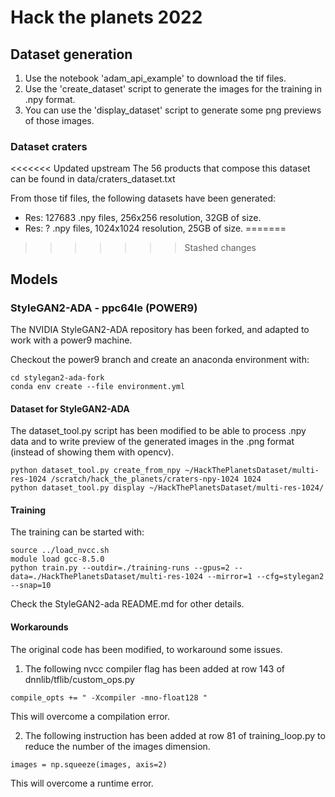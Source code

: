 # Hack the planets 2022

## Dataset generation

1. Use the notebook 'adam_api_example' to download the tif files.
2. Use the 'create_dataset' script to generate the images for the training in .npy format.
3. You can use the 'display_dataset' script to generate some png previews of those images.

### Dataset craters
<<<<<<< Updated upstream
The 56 products that compose this dataset can be found in data/craters_dataset.txt

From those tif files, the following datasets have been generated:
* Res: 127683 .npy files, 256x256 resolution, 32GB of size.
* Res: ? .npy files, 1024x1024 resolution, 25GB of size.
=======
>>>>>>> Stashed changes

## Models

### StyleGAN2-ADA - ppc64le (POWER9)
The NVIDIA StyleGAN2-ADA repository has been forked, and adapted to work with a
power9 machine.

Checkout the power9 branch and create an anaconda environment with:
```
cd stylegan2-ada-fork
conda env create --file environment.yml
```

#### Dataset for StyleGAN2-ADA
The dataset_tool.py script has been modified to be able to process .npy data and to
write preview of the generated images in the .png format (instead of showing them with opencv).
```
python dataset_tool.py create_from_npy ~/HackThePlanetsDataset/multi-res-1024 /scratch/hack_the_planets/craters-npy-1024 1024
python dataset_tool.py display ~/HackThePlanetsDataset/multi-res-1024/
```

#### Training
The training can be started with:
```
source ../load_nvcc.sh
module load gcc-8.5.0
python train.py --outdir=./training-runs --gpus=2 --data=./HackThePlanetsDataset/multi-res-1024 --mirror=1 --cfg=stylegan2 --snap=10
```
Check the StyleGAN2-ada README.md for other details.

#### Workarounds
The original code has been modified, to workaround some issues.
1. The following nvcc compiler flag has been added at row 143 of dnnlib/tflib/custom_ops.py
```
compile_opts += " -Xcompiler -mno-float128 "
```
This will overcome a compilation error.

2. The following instruction has been added at row 81 of training_loop.py to reduce the number of the images dimension.
```
images = np.squeeze(images, axis=2)
```
This will overcome a runtime error.
